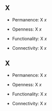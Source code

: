 ## X

- Permanence: X *x*

- Openness: X *x*

- Functionality: X *x*

- Connectivity: X *x*

## X

- Permanence: X *x*

- Openness: X *x*

- Functionality: X *x*

- Connectivity: X *x*
